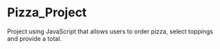 # Pizza_Project

Project using JavaScript that allows users to order pizza, select toppings and provide a total.
